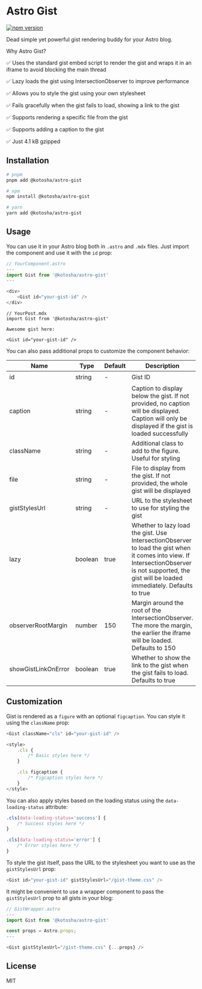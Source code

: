 # Astro Gist

[![npm version](https://badge.fury.io/js/@kotosha%2Fastro-gist.svg)](https://badge.fury.io/js/@kotosha%2Fastro-gist)

Dead simple yet powerful gist rendering buddy for your Astro blog.

Why Astro Gist?

✅ Uses the standard gist embed script to render the gist and wraps it in an iframe to avoid blocking the main thread

✅ Lazy loads the gist using IntersectionObserver to improve performance

✅ Allows you to style the gist using your own stylesheet

✅ Fails gracefully when the gist fails to load, showing a link to the gist

✅ Supports rendering a specific file from the gist

✅ Supports adding a caption to the gist

✅ Just 4.1 kB gzipped

## Installation

```bash
# pnpm
pnpm add @kotosha/astro-gist

# npm
npm install @kotosha/astro-gist

# yarn
yarn add @kotosha/astro-gist
```

## Usage

You can use it in your Astro blog both in `.astro` and `.mdx` files. Just import the component and use it with the `id` prop:

```typescript jsx
// YourComponent.astro
---
import Gist from '@kotosha/astro-gist'
---

<div>
    <Gist id="your-gist-id" />
</div>
```

```mdxjs
// YourPost.mdx
import Gist from '@kotosha/astro-gist'

Awesome gist here:

<Gist id="your-gist-id" />
```

You can also pass additional props to customize the component behavior:

| Name                | Type    | Default | Description                                                                                                                                                                                       | Required |
| ------------------- | ------- | ------- | ------------------------------------------------------------------------------------------------------------------------------------------------------------------------------------------------- | -------- |
| id                  | string  | -       | Gist ID                                                                                                                                                                                           | ✔️       |
| caption             | string  | -       | Caption to display below the gist. If not provided, no caption will be displayed. Caption will only be displayed if the gist is loaded successfully                                               |
| className           | string  | -       | Additional class to add to the figure. Useful for styling                                                                                                                                         |
| file                | string  | -       | File to display from the gist. If not provided, the whole gist will be displayed                                                                                                                  |
| gistStylesUrl       | string  | -       | URL to the stylesheet to use for styling the gist                                                                                                                                                 |
| lazy                | boolean | true    | Whether to lazy load the gist. Use IntersectionObserver to load the gist when it comes into view. If IntersectionObserver is not supported, the gist will be loaded immediately. Defaults to true |
| observerRootMargin  | number  | 150     | Margin around the root of the IntersectionObserver. The more the margin, the earlier the iframe will be loaded. Defaults to 150                                                                   |
| showGistLinkOnError | boolean | true    | Whether to show the link to the gist when the gist fails to load. Defaults to true                                                                                                                |

## Customization

Gist is rendered as a `figure` with an optional `figcaption`. You can style it using the `className` prop:

```typescript jsx
<Gist className="cls" id="your-gist-id" />

<style>
    .cls {
        /* Basic styles here */
    }

    .cls figcaption {
        /* Figcaption styles here */
    }
</style>
```

You can also apply styles based on the loading status using the `data-loading-status` attribute:

```css
.cls[data-loading-status='success'] {
    /* Success styles here */
}

.cls[data-loading-status='error'] {
    /* Error styles here */
}
```

To style the gist itself, pass the URL to the stylesheet you want to use as the `gistStylesUrl` prop:

```typescript jsx
<Gist id="your-gist-id" gistStylesUrl="/gist-theme.css" />
```

It might be convenient to use a wrapper component to pass the `gistStylesUrl` prop to all gists in your blog:

```typescript jsx
// GistWrapper.astro
---
import Gist from '@kotosha/astro-gist'

const props = Astro.props;
---

<Gist gistStylesUrl="/gist-theme.css" {...props} />
```

## License

MIT

